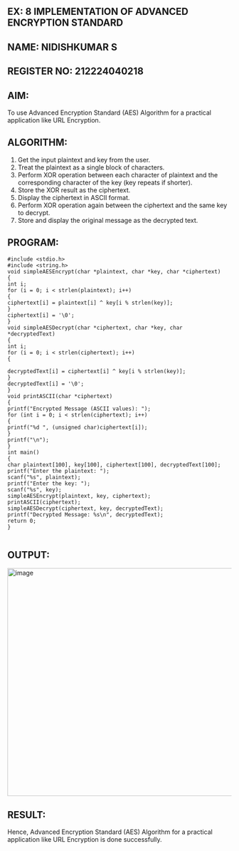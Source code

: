 ## EX: 8 IMPLEMENTATION OF ADVANCED ENCRYPTION STANDARD
## NAME: NIDISHKUMAR S
## REGISTER NO: 212224040218

## AIM:
To use Advanced Encryption Standard (AES) Algorithm for a practical application like URL Encryption.

## ALGORITHM:
1.	Get the input plaintext and key from the user.
2.	Treat the plaintext as a single block of characters.
3.	Perform XOR operation between each character of plaintext and the corresponding character of the key (key repeats if shorter).
4.	Store the XOR result as the ciphertext.
5.	Display the ciphertext in ASCII format.
6.	Perform XOR operation again between the ciphertext and the same key to decrypt.
7.	Store and display the original message as the decrypted text.

## PROGRAM:
```
#include <stdio.h> 
#include <string.h>
void simpleAESEncrypt(char *plaintext, char *key, char *ciphertext)
{
int i;
for (i = 0; i < strlen(plaintext); i++)
{
ciphertext[i] = plaintext[i] ^ key[i % strlen(key)];
}
ciphertext[i] = '\0';
}
void simpleAESDecrypt(char *ciphertext, char *key, char *decryptedText)
{
int i;
for (i = 0; i < strlen(ciphertext); i++)
{

decryptedText[i] = ciphertext[i] ^ key[i % strlen(key)];
}
decryptedText[i] = '\0';
}
void printASCII(char *ciphertext)
{
printf("Encrypted Message (ASCII values): ");
for (int i = 0; i < strlen(ciphertext); i++)
{
printf("%d ", (unsigned char)ciphertext[i]);
}
printf("\n");
}
int main()
{
char plaintext[100], key[100], ciphertext[100], decryptedText[100]; 
printf("Enter the plaintext: ");
scanf("%s", plaintext);
printf("Enter the key: "); 
scanf("%s", key); 
simpleAESEncrypt(plaintext, key, ciphertext); 
printASCII(ciphertext); 
simpleAESDecrypt(ciphertext, key, decryptedText);
printf("Decrypted Message: %s\n", decryptedText);
return 0;
}


```
## OUTPUT:
<img width="807" height="512" alt="image" src="https://github.com/user-attachments/assets/6947d7ae-1e49-499f-bfcc-a74dc54aa899" />


## RESULT:
Hence, Advanced Encryption Standard (AES) Algorithm for a practical application like URL Encryption is done successfully.
